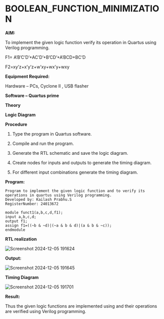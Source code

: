 # BOOLEAN_FUNCTION_MINIMIZATION

**AIM:**

To implement the given logic function verify its operation in Quartus using Verilog programming.

F1= A’B’C’D’+AC’D’+B’CD’+A’BCD+BC’D 

F2=xy’z+x’y’z+w’xy+wx’y+wxy

**Equipment Required:**

Hardware – PCs, Cyclone II , USB flasher

**Software – Quartus prime**

**Theory**

**Logic Diagram**

**Procedure**

1.	Type the program in Quartus software.

2.	Compile and run the program.

3.	Generate the RTL schematic and save the logic diagram.

4.	Create nodes for inputs and outputs to generate the timing diagram.

5.	For different input combinations generate the timing diagram.


**Program:**

```
Program to implement the given logic function and to verify its operations in quartus using Verilog programming.
Developed by: Kailash Prabhu.S
RegisterNumber: 24013672
 ```
```
module funct1(a,b,c,d,f1);
input a,b,c,d;
output f1;
assign f1=((~b & ~d)|(~a & b & d)|(a & b & ~c));
endmodule
```
**RTL realization**

![Screenshot 2024-12-05 191624](https://github.com/user-attachments/assets/a4c51298-0bf4-4c34-bac9-b6fe67091536)

**Output:**

![Screenshot 2024-12-05 191645](https://github.com/user-attachments/assets/1b088c1b-b9a1-4433-999c-4e9a7e7b8d7d)

**Timing Diagram**

![Screenshot 2024-12-05 191701](https://github.com/user-attachments/assets/91580e94-f7bd-4f2a-a8ac-7a2e1755ba49)


**Result:**

Thus the given logic functions are implemented using and their operations are verified using Verilog programming.

